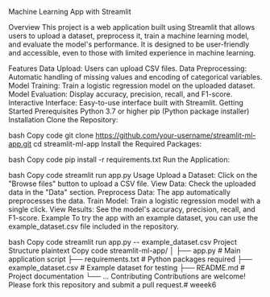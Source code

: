 Machine Learning App with Streamlit
<!-- Add a screenshot of your app -->

Overview
This project is a web application built using Streamlit that allows users to upload a dataset, preprocess it, train a machine learning model, and evaluate the model's performance. It is designed to be user-friendly and accessible, even to those with limited experience in machine learning.

Features
Data Upload: Users can upload CSV files.
Data Preprocessing: Automatic handling of missing values and encoding of categorical variables.
Model Training: Train a logistic regression model on the uploaded dataset.
Model Evaluation: Display accuracy, precision, recall, and F1-score.
Interactive Interface: Easy-to-use interface built with Streamlit.
Getting Started
Prerequisites
Python 3.7 or higher
pip (Python package installer)
Installation
Clone the Repository:

bash
Copy code
git clone https://github.com/your-username/streamlit-ml-app.git
cd streamlit-ml-app
Install the Required Packages:

bash
Copy code
pip install -r requirements.txt
Run the Application:

bash
Copy code
streamlit run app.py
Usage
Upload a Dataset: Click on the "Browse files" button to upload a CSV file.
View Data: Check the uploaded data in the "Data" section.
Preprocess Data: The app automatically preprocesses the data.
Train Model: Train a logistic regression model with a single click.
View Results: See the model's accuracy, precision, recall, and F1-score.
Example
To try the app with an example dataset, you can use the example_dataset.csv file included in the repository.

bash
Copy code
streamlit run app.py -- example_dataset.csv
Project Structure
plaintext
Copy code
streamlit-ml-app/
│
├── app.py               # Main application script
├── requirements.txt     # Python packages required
├── example_dataset.csv  # Example dataset for testing
├── README.md            # Project documentation
└── ...
Contributing
Contributions are welcome! Please fork this repository and submit a pull request.# weeek6
